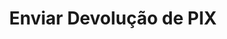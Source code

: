 ---
title: Enviar Devolução de PIX
api:
  file: readme-hml-baas.json
  operationId: post_v1-pix-return
hidden: false
---